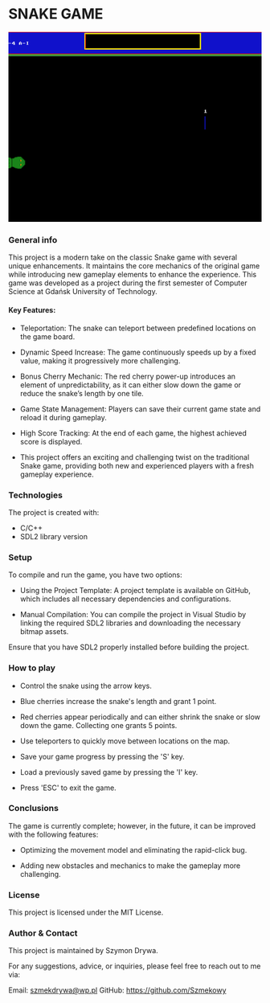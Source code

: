 # SNAKE GAME
![Snake](images/snake.gif)

### General info
This project is a modern take on the classic Snake game with several unique enhancements. It maintains the core mechanics of the original game while introducing new gameplay elements to enhance the experience.
This game was developed as a project during the first semester of Computer Science at Gdańsk University of Technology. 
#### Key Features:

* Teleportation: The snake can teleport between predefined locations on the game board.

* Dynamic Speed Increase: The game continuously speeds up by a fixed value, making it progressively more challenging.

* Bonus Cherry Mechanic: The red cherry power-up introduces an element of unpredictability, as it can either slow down the game or reduce the snake’s length by one tile.

* Game State Management: Players can save their current game state and reload it during gameplay.

* High Score Tracking: At the end of each game, the highest achieved score is displayed.

* This project offers an exciting and challenging twist on the traditional Snake game, providing both new and experienced players with a fresh gameplay experience.

### Technologies
The project is created with:
* C/C++
* SDL2 library version
### Setup
To compile and run the game, you have two options:

* Using the Project Template: A project template is available on GitHub, which includes all necessary dependencies and configurations.

* Manual Compilation: You can compile the project in Visual Studio by linking the required SDL2 libraries and downloading the necessary bitmap assets.

Ensure that you have SDL2 properly installed before building the project.
### How to play
* Control the snake using the arrow keys.

* Blue cherries increase the snake's length and grant 1 point.

* Red cherries appear periodically and can either shrink the snake or slow down the game. Collecting one grants 5 points.

* Use teleporters to quickly move between locations on the map.

* Save your game progress by pressing the 'S' key.

* Load a previously saved game by pressing the 'I' key.

* Press 'ESC' to exit the game.

### Conclusions
The game is currently complete; however, in the future, it can be improved with the following features:

* Optimizing the movement model and eliminating the rapid-click bug.

* Adding new obstacles and mechanics to make the gameplay more challenging.
### License
This project is licensed under the MIT License.
### Author & Contact
This project is maintained by Szymon Drywa.

For any suggestions, advice, or inquiries, please feel free to reach out to me via:

Email: szmekdrywa@wp.pl
GitHub: https://github.com/Szmekowy
